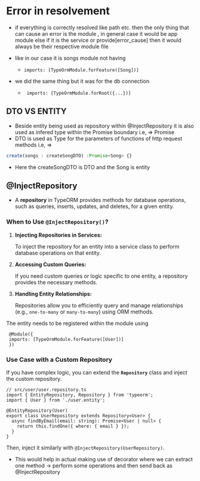 # Error in resolvement

- if everything is correctly resolved like path etc. then the only thing that can cause an error is the module , in general case it would be app module else if it is the service or provide[error_cause] then it would always be their respective module file

- like in our case it is songs module not having

  - <code>imports: [TypeOrmModule.forFeature([Song])]</code>

- we did the same thing but it was for the db connection
  - <code> imports: [TypeOrmModule.forRoot({...})] </code>

## DTO VS ENTITY

- Beside entity being used as repository within @InjectRepository   it is also used as infered type within the Promise boundary  i.e, ⇒ Promise<Entity>
- DTO is used as Type for the parameters of functions  of http request methods i.e, ⇒

```jsx
create(songs : createSongDTO) :Promise<Song> {}
```

- Here the createSongDTO is DTO and the Song is entity


## @InjectRepository

- A **repository** in TypeORM provides methods for database operations, such as queries, inserts, updates, and deletes, for a given entity.

### **When to Use `@InjectRepository()`?**

1. **Injecting Repositories in Services:**
    
    To inject the repository for an entity into a service class to perform database operations on that entity.
    
2. **Accessing Custom Queries:**
    
    If you need custom queries or logic specific to one entity, a repository provides the necessary methods.
    
3. **Handling Entity Relationships:**
    
    Repositories allow you to efficiently query and manage relationships (e.g., `one-to-many` or `many-to-many`) using ORM methods.
    

The entity needs to be registered within the module using

```tsx
 @Module({
 imports: [TypeOrmModule.forFeature([User])]
 })
```

### **Use Case with a Custom Repository**

If you have complex logic, you can extend the **`Repository`** class and inject the custom repository.

```tsx
// src/user/user.repository.ts
import { EntityRepository, Repository } from 'typeorm';
import { User } from './user.entity';

@EntityRepository(User)
export class UserRepository extends Repository<User> {
  async findByEmail(email: string): Promise<User | null> {
    return this.findOne({ where: { email } });
  }
}
```

Then, inject it similarly with `@InjectRepository(UserRepository)`.

- This would help in actual making use of decorator where we can extract one method → perform some operations and then send back as @InjectRepository